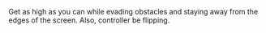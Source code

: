 Get as high as you can while evading obstacles and staying away from the edges of the screen. Also, controller be flipping.